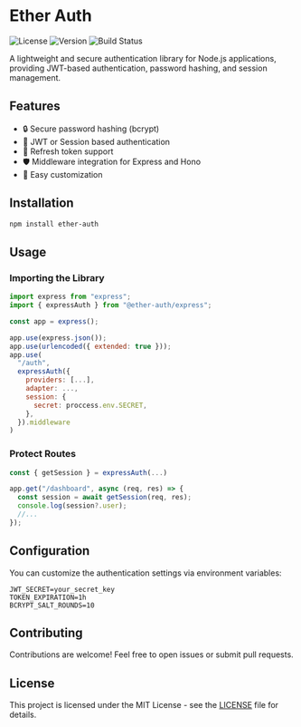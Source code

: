 # Ether Auth

![License](https://img.shields.io/github/license/Eric-fgm/ether-auth)
![Version](https://img.shields.io/npm/v/ether-auth)
![Build Status](https://img.shields.io/github/actions/workflow/status/your-repo/ether-auth/build.yml)

A lightweight and secure authentication library for Node.js applications, providing JWT-based authentication, password hashing, and session management.

## Features

- 🔒 Secure password hashing (bcrypt)
- 🔑 JWT or Session based authentication
- 🔄 Refresh token support
- 🛡️ Middleware integration for Express and Hono
- 📌 Easy customization

## Installation

```sh
npm install ether-auth
```

## Usage

### Importing the Library

```javascript
import express from "express";
import { expressAuth } from "@ether-auth/express";

const app = express();

app.use(express.json());
app.use(urlencoded({ extended: true }));
app.use(
  "/auth",
  expressAuth({
    providers: [...],
    adapter: ...,
    session: {
      secret: proccess.env.SECRET,
    },
  }).middleware
)
```

### Protect Routes

```javascript
const { getSession } = expressAuth(...)

app.get("/dashboard", async (req, res) => {
  const session = await getSession(req, res);
  console.log(session?.user);
  //...
});
```

## Configuration

You can customize the authentication settings via environment variables:

```env
JWT_SECRET=your_secret_key
TOKEN_EXPIRATION=1h
BCRYPT_SALT_ROUNDS=10
```

## Contributing

Contributions are welcome! Feel free to open issues or submit pull requests.

## License

This project is licensed under the MIT License - see the [LICENSE](LICENSE) file for details.
